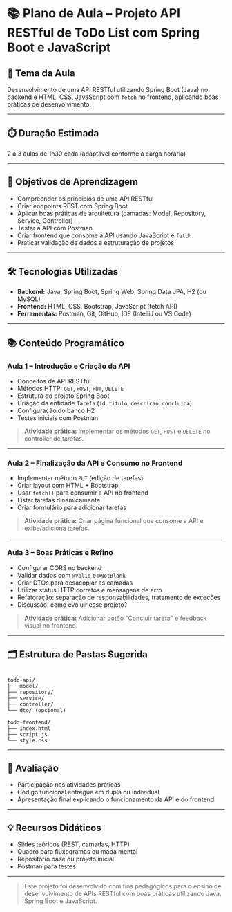 # 📚 Plano de Aula – Projeto API RESTful de ToDo List com Spring Boot e JavaScript

## 🎯 Tema da Aula
Desenvolvimento de uma API RESTful utilizando Spring Boot (Java) no backend e HTML, CSS, JavaScript com `fetch` no frontend, aplicando boas práticas de desenvolvimento.

---

## ⏱️ Duração Estimada
2 a 3 aulas de 1h30 cada (adaptável conforme a carga horária)

---

## 🧠 Objetivos de Aprendizagem

- Compreender os princípios de uma API RESTful
- Criar endpoints REST com Spring Boot
- Aplicar boas práticas de arquitetura (camadas: Model, Repository, Service, Controller)
- Testar a API com Postman
- Criar frontend que consome a API usando JavaScript e `fetch`
- Praticar validação de dados e estruturação de projetos

---

## 🛠️ Tecnologias Utilizadas

- **Backend:** Java, Spring Boot, Spring Web, Spring Data JPA, H2 (ou MySQL)
- **Frontend:** HTML, CSS, Bootstrap, JavaScript (fetch API)
- **Ferramentas:** Postman, Git, GitHub, IDE (IntelliJ ou VS Code)

---

## 📚 Conteúdo Programático

### Aula 1 – Introdução e Criação da API

- Conceitos de API RESTful
- Métodos HTTP: `GET`, `POST`, `PUT`, `DELETE`
- Estrutura do projeto Spring Boot
- Criação da entidade `Tarefa` (`id`, `titulo`, `descricao`, `concluida`)
- Configuração do banco H2
- Testes iniciais com Postman

> **Atividade prática:** Implementar os métodos `GET`, `POST` e `DELETE` no controller de tarefas.

---

### Aula 2 – Finalização da API e Consumo no Frontend

- Implementar método `PUT` (edição de tarefas)
- Criar layout com HTML + Bootstrap
- Usar `fetch()` para consumir a API no frontend
- Listar tarefas dinamicamente
- Criar formulário para adicionar tarefas

> **Atividade prática:** Criar página funcional que consome a API e exibe/adiciona tarefas.

---

### Aula 3 – Boas Práticas e Refino

- Configurar CORS no backend
- Validar dados com `@Valid` e `@NotBlank`
- Criar DTOs para desacoplar as camadas
- Utilizar status HTTP corretos e mensagens de erro
- Refatoração: separação de responsabilidades, tratamento de exceções
- Discussão: como evoluir esse projeto?

> **Atividade prática:** Adicionar botão "Concluir tarefa" e feedback visual no frontend.

---

## 🗂️ Estrutura de Pastas Sugerida

```

todo-api/
├── model/
├── repository/
├── service/
├── controller/
└── dto/ (opcional)

todo-frontend/
├── index.html
├── script.js
└── style.css

```

---

## 🧪 Avaliação

- Participação nas atividades práticas
- Código funcional entregue em dupla ou individual
- Apresentação final explicando o funcionamento da API e do frontend

---

## 💡 Recursos Didáticos

- Slides teóricos (REST, camadas, HTTP)
- Quadro para fluxogramas ou mapa mental
- Repositório base ou projeto inicial
- Postman para testes

---

> Este projeto foi desenvolvido com fins pedagógicos para o ensino de desenvolvimento de APIs RESTful com boas práticas utilizando Java, Spring Boot e JavaScript.

